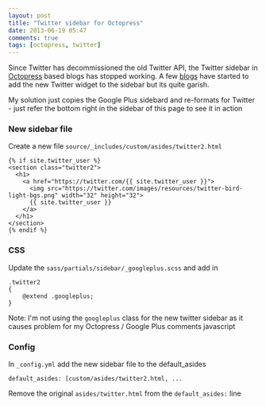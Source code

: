 ```yaml
---
layout: post
title: "Twitter sidebar for Octopress"
date: 2013-06-19 05:47
comments: true
tags: [octopress, twitter]
---
```

Since Twitter has decommissioned the old Twitter API, the Twitter sidebar in [Octopress](http://octopress.org) based blogs has stopped working. 
A few [blogs](http://blog.jmac.org/blog/2013/03/30/putting-twitter-back-into-octopress/) have started to add the new Twitter widget to the sidebar but its quite garish.

My solution just copies the Google Plus sidebard and re-formats for Twitter - just refer the bottom right in the sidebar of this page to see it in action

### New sidebar file

Create a new file `source/_includes/custom/asides/twitter2.html` 

    {% if site.twitter_user %}
    <section class="twitter2">
      <h1>
        <a href="https://twitter.com/{{ site.twitter_user }}">
          <img src="https://twitter.com/images/resources/twitter-bird-light-bgs.png" width="32" height="32">
          {{ site.twitter_user }}
        </a>
      </h1>
    </section>
    {% endif %}

### CSS

Update the `sass/partials/sidebar/_googleplus.scss` and add in 

    .twitter2
    {
        @extend .googleplus;
    }

Note: I'm not using the `googleplus` class for the new twitter sidebar as it causes problem for my Octopress / Google Plus comments javascript

### Config

In `_config.yml` add the new sidebar file to the default_asides

    default_asides: [custom/asides/twitter2.html, ...

Remove the original `asides/twitter.html` from the `default_asides:` line

